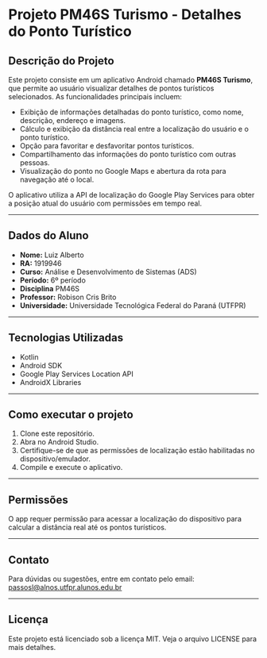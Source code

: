 # Projeto PM46S Turismo - Detalhes do Ponto Turístico

## Descrição do Projeto

Este projeto consiste em um aplicativo Android chamado **PM46S Turismo**, que permite ao usuário visualizar detalhes de pontos turísticos selecionados. As funcionalidades principais incluem:

- Exibição de informações detalhadas do ponto turístico, como nome, descrição, endereço e imagens.
- Cálculo e exibição da distância real entre a localização do usuário e o ponto turístico.
- Opção para favoritar e desfavoritar pontos turísticos.
- Compartilhamento das informações do ponto turístico com outras pessoas.
- Visualização do ponto no Google Maps e abertura da rota para navegação até o local.

O aplicativo utiliza a API de localização do Google Play Services para obter a posição atual do usuário com permissões em tempo real.

---

## Dados do Aluno

- **Nome:** Luiz Alberto
- **RA:** 1919946
- **Curso:** Análise e Desenvolvimento de Sistemas (ADS)
- **Período:** 6º período
- **Disciplina** PM46S
- **Professor:** Robison Cris Brito
- **Universidade:** Universidade Tecnológica Federal do Paraná (UTFPR)

---

## Tecnologias Utilizadas

- Kotlin
- Android SDK
- Google Play Services Location API
- AndroidX Libraries

---

## Como executar o projeto

1. Clone este repositório.
2. Abra no Android Studio.
3. Certifique-se de que as permissões de localização estão habilitadas no dispositivo/emulador.
4. Compile e execute o aplicativo.

---

## Permissões

O app requer permissão para acessar a localização do dispositivo para calcular a distância real até os pontos turísticos.

---

## Contato

Para dúvidas ou sugestões, entre em contato pelo email: passosl@alnos.utfpr.alunos.edu.br

---

## Licença

Este projeto está licenciado sob a licença MIT. Veja o arquivo LICENSE para mais detalhes.
